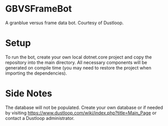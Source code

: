 # GBVSFrameBot
A granblue versus frame data bot. Courtesy of Dustloop.

# Setup
To run the bot, create your own local dotnet.core project and copy the repository into the main directory. All necessary components will be generated on compile time (you may need to restore the project when importing the dependencies).

# Side Notes
The database will not be populated. Create your own database or if needed by visiting https://www.dustloop.com/wiki/index.php?title=Main_Page or contact a Dustloop administrator.
